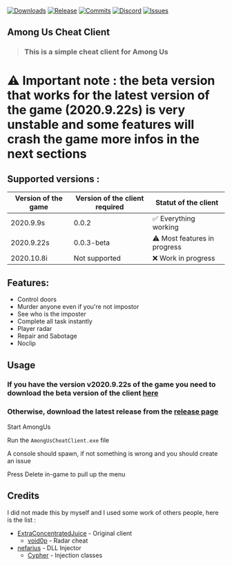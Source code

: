 [![Downloads](https://img.shields.io/github/downloads/Escartem/AmongUsCheatClient/total?color=%2303fc0f&logo=github&logoColor=%23fff&style=for-the-badge)](https://github.com/Escartem/AmongUsCheatClient/releases)
[![Release](https://img.shields.io/github/v/release/Escartem/AmongUsCheatClient?color=%2342aaf5&logo=github&logoColor=%23fff&style=for-the-badge)](https://github.com/Escartem/AmongUsCheatClient/releases)
[![Commits](https://img.shields.io/github/commits-since/Escartem/AmongUsCheatClient/0.0.1?color=%2342f58d&logo=github&logoColor=%23fff&style=for-the-badge)](https://github.com/Escartem/AmongUsCheatClient/commits/master)
[![Discord](https://img.shields.io/discord/503554429648371712?style=for-the-badge)](https://discord.gg/fzRdtVh)
[![Issues](https://img.shields.io/github/issues/Escartem/AmongUsCheatClient?style=for-the-badge)](https://github.com/Escartem/AmongUsCheatClient/issues)

## Among Us Cheat Client
> ### This is a simple cheat client for Among Us

# :warning: Important note : the beta version that works for the latest version of the game (2020.9.22s) is very unstable and some features will crash the game more infos in the next sections

## Supported versions :
| Version of the game | Version of the client required | Statut of the client |
| ---- | ---- | ---- |
| 2020.9.9s |  0.0.2 | :white_check_mark: Everything working |
| 2020.9.22s | 0.0.3-beta | :warning: Most features in progress |
| 2020.10.8i | Not supported | :x: Work in progress |

## Features:
- Control doors
- Murder anyone even if you're not impostor
- See who is the imposter
- Complete all task instantly
- Player radar
- Repair and Sabotage
- Noclip

## Usage
### If you have the version v2020.9.22s of the game you need to download the beta version of the client [here](https://github.com/Escartem/AmongUsCheatClient/releases/tag/0.0.3-beta2)
### Otherwise, download the latest release from the [release page](https://github.com/Escartem/AmongUsCheatClient/releases/latest)

Start AmongUs

Run the `AmongUsCheatClient.exe` file

A console should spawn, if not something is wrong and you should create an issue

Press Delete in-game to pull up the menu

## Credits
I did not made this by myself and I used some work of others people, here is the list :
- [ExtraConcentratedJuice](https://github.com/ExtraConcentratedJuice) - Original client
  - [void0p](https://github.com/v0idp) - Radar cheat
- [nefarius](https://github.com/nefarius) - DLL Injector
  - [Cypher](http://www.raptorfactor.com/) - Injection classes

